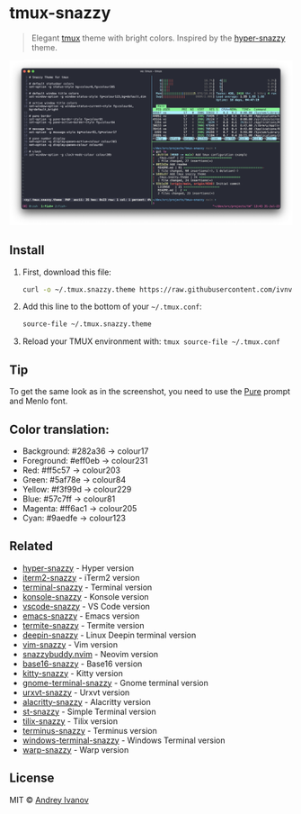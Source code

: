 # tmux-snazzy

> Elegant [tmux](https://github.com/tmux/tmux) theme with bright colors. Inspired by the [hyper-snazzy](https://github.com/sindresorhus/hyper-snazzy) theme.

![Screenshot](screenshot.png)

## Install

1. First, download this file:

    ```sh
    curl -o ~/.tmux.snazzy.theme https://raw.githubusercontent.com/ivnvxd/tmux-snazzy/main/.tmux.snazzy.theme
    ```

2. Add this line to the bottom of your `~/.tmux.conf`:

    ```sh
    source-file ~/.tmux.snazzy.theme
    ```

3. Reload your TMUX environment with: `tmux source-file ~/.tmux.conf`

## Tip

To get the same look as in the screenshot, you need to use the [Pure](https://github.com/sindresorhus/pure) prompt and Menlo font.

## Color translation:
- Background: #282a36 -> colour17
- Foreground: #eff0eb -> colour231
- Red: #ff5c57 -> colour203
- Green: #5af78e -> colour84
- Yellow: #f3f99d -> colour229
- Blue: #57c7ff -> colour81
- Magenta: #ff6ac1 -> colour205
- Cyan: #9aedfe -> colour123

## Related

- [hyper-snazzy](https://github.com/sindresorhus/hyper-snazzy) - Hyper version
- [iterm2-snazzy](https://github.com/sindresorhus/iterm2-snazzy) - iTerm2 version
- [terminal-snazzy](https://github.com/sindresorhus/terminal-snazzy) - Terminal version
- [konsole-snazzy](https://github.com/miedzinski/konsole-snazzy) - Konsole version
- [vscode-snazzy](https://github.com/Tyriar/vscode-snazzy) - VS Code version
- [emacs-snazzy](https://github.com/weijiangan/emacs-snazzy) - Emacs version
- [termite-snazzy](https://github.com/kbobrowski/termite-snazzy) - Termite version
- [deepin-snazzy](https://github.com/xxczaki/deepin-snazzy) - Linux Deepin terminal version
- [vim-snazzy](https://github.com/connorholyday/vim-snazzy) - Vim version
- [snazzybuddy.nvim](https://github.com/bbenzikry/snazzybuddy.nvim) - Neovim version
- [base16-snazzy](https://github.com/h404bi/base16-snazzy-scheme) - Base16 version
- [kitty-snazzy](https://github.com/connorholyday/kitty-snazzy) - Kitty version
- [gnome-terminal-snazzy](https://github.com/tobark/hyper-snazzy-gnome-terminal) - Gnome terminal version
- [urxvt-snazzy](https://github.com/LeonGr/urxvt-snazzy) - Urxvt version
- [alacritty-snazzy](https://github.com/alebelcor/alacritty-snazzy) - Alacritty version
- [st-snazzy](https://github.com/Dko1905/st-snazzy) - Simple Terminal version
- [tilix-snazzy](https://github.com/clrxbl/tilix-snazzy) - Tilix version
- [terminus-snazzy](https://github.com/ThibzR/terminus-snazzy) - Terminus version
- [windows-terminal-snazzy](https://github.com/Richienb/windows-terminal-snazzy) - Windows Terminal version
- [warp-snazzy](https://github.com/GrimLink/warp-theme-snazzy) - Warp version

## License

MIT © [Andrey Ivanov](https://github.com/ivnvxd)
